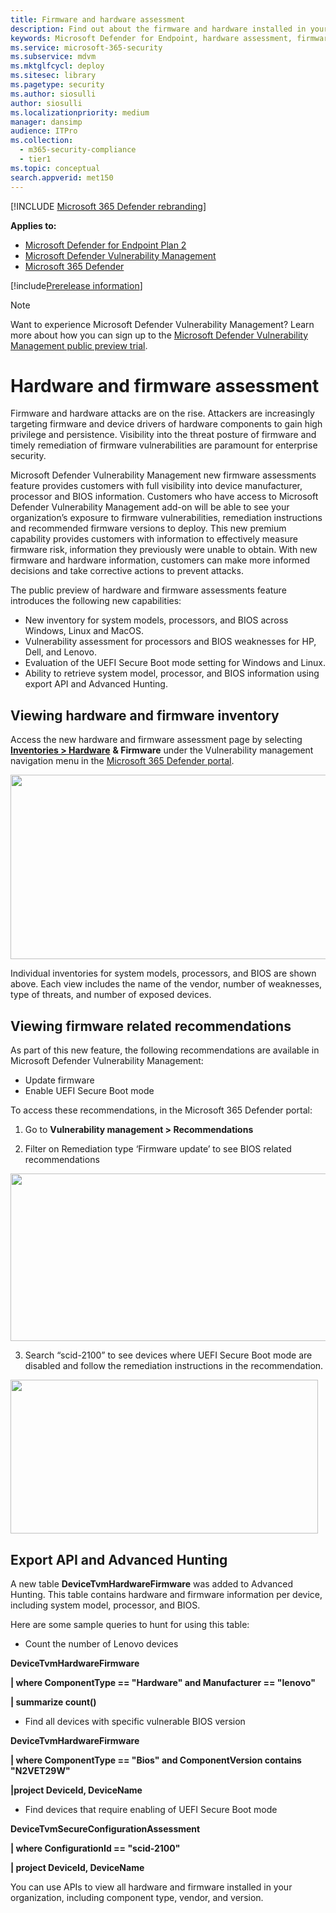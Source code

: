 ```yaml
---
title: Firmware and hardware assessment
description: Find out about the firmware and hardware installed in your environment
keywords: Microsoft Defender for Endpoint, hardware assessment, firmware assessment, hardware and firmare assessment, mdvm, threat & vulnerability management, Microsoft Defender Vulnerability Management
ms.service: microsoft-365-security
ms.subservice: mdvm
ms.mktglfcycl: deploy
ms.sitesec: library
ms.pagetype: security
ms.author: siosulli
author: siosulli
ms.localizationpriority: medium
manager: dansimp
audience: ITPro
ms.collection:
  - m365-security-compliance
  - tier1
ms.topic: conceptual
search.appverid: met150
---
```


[!INCLUDE [Microsoft 365 Defender rebranding](../../includes/microsoft-defender.md)]

**Applies to:**

- [Microsoft Defender for Endpoint Plan 2](https://go.microsoft.com/fwlink/?linkid=2154037)
- [Microsoft Defender Vulnerability Management](index.yml)
- [Microsoft 365 Defender](https://go.microsoft.com/fwlink/?linkid=2118804)

[!include[Prerelease information](../../includes/prerelease.md)]

>[!Note]
> Want to experience Microsoft Defender Vulnerability Management? Learn more about how you can sign up to the [Microsoft Defender Vulnerability Management public preview trial](../defender-vulnerability-management/get-defender-vulnerability-management.md).

# Hardware and firmware assessment

Firmware and hardware attacks are on the rise. Attackers are increasingly targeting firmware and device drivers of hardware components to gain high privilege and persistence. Visibility into the threat posture of firmware and timely remediation of firmware vulnerabilities are paramount for enterprise security.

Microsoft Defender Vulnerability Management new firmware assessments feature provides customers with full visibility into device manufacturer, processor and BIOS information. Customers who have access to Microsoft Defender Vulnerability Management add-on will be able to see your organization’s exposure to firmware vulnerabilities, remediation instructions and recommended firmware versions to deploy. This new premium capability provides customers with information to effectively measure firmware risk, information they previously were unable to obtain. With new firmware and hardware information, customers can make more informed decisions and take corrective actions to prevent attacks.

The public preview of hardware and firmware assessments feature introduces the following new capabilities:

- New inventory for system models, processors, and BIOS across Windows, Linux and MacOS.
- Vulnerability assessment for processors and BIOS weaknesses for HP, Dell, and Lenovo.
- Evaluation of the UEFI Secure Boot mode setting for Windows and Linux.
- Ability to retrieve system model, processor, and BIOS information using export API and Advanced Hunting.

## Viewing hardware and firmware inventory

Access the new hardware and firmware assessment page by selecting [**Inventories &gt; Hardware**](https://security.microsoft.com/software-inventory/extensions) **& Firmware** under the Vulnerability management navigation menu in the [Microsoft 365 Defender portal](https://security.microsoft.com/homepage). 

<img src="C:\GitHub\microsoft-365-docs-pr\microsoft-365\security\defender-vulnerability-management\media\image1.png" style="width:6.1375in;height:3.0717in" />

Individual inventories for system models, processors, and BIOS are shown above. Each view includes the name of the vendor, number of weaknesses, type of threats, and number of exposed devices.

## Viewing firmware related recommendations

As part of this new feature, the following recommendations are available in Microsoft Defender Vulnerability Management:

- Update firmware
- Enable UEFI Secure Boot mode

To access these recommendations, in the Microsoft 365 Defender portal:

1. Go to **Vulnerability management &gt; Recommendations**

2. Filter on Remediation type ‘Firmware update’ to see BIOS related recommendations

<img src="C:\GitHub\microsoft-365-docs-pr\microsoft-365\security\defender-vulnerability-management\media\image2.png" style="width:5.5875in;height:2.79734in" />

3. Search “scid-2100” to see devices where UEFI Secure Boot mode are disabled and follow the remediation instructions in the recommendation.

<img src="C:\GitHub\microsoft-365-docs-pr\microsoft-365\security\defender-vulnerability-management\media\image3.png" style="width:5.12083in;height:2.56124in" />

## Export API and Advanced Hunting

A new table **DeviceTvmHardwareFirmware** was added to Advanced Hunting. This table contains hardware and firmware information per device, including system model, processor, and BIOS.

Here are some sample queries to hunt for using this table:

- Count the number of Lenovo devices

**DeviceTvmHardwareFirmware**

**\| where ComponentType == "Hardware" and Manufacturer == "lenovo"**

**\| summarize count()**

-   Find all devices with specific vulnerable BIOS version

**DeviceTvmHardwareFirmware**

**\| where ComponentType == "Bios" and ComponentVersion contains "N2VET29W"**

**\|project DeviceId, DeviceName**

-   Find devices that require enabling of UEFI Secure Boot mode

**DeviceTvmSecureConfigurationAssessment**

**\| where ConfigurationId == "scid-2100"**

**\| project DeviceId, DeviceName**

You can use APIs to view all hardware and firmware installed in your organization, including component type, vendor, and version.

